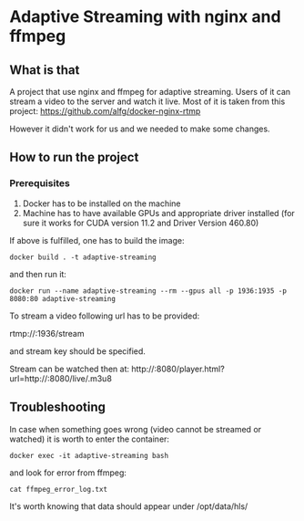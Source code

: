 # Adaptive Streaming with nginx and ffmpeg

## What is that
A project that use nginx and ffmpeg for adaptive streaming. Users of it can stream a video to the server and watch it live. 
Most of it is taken from this project:
https://github.com/alfg/docker-nginx-rtmp

However it didn't work for us and we needed to make some changes.

## How to run the project

### Prerequisites
1. Docker has to be installed on the machine
2. Machine has to have available GPUs and appropriate driver installed (for sure it works for CUDA version 11.2 and Driver Version 460.80)

If above is fulfilled, one has to build the image:
```
docker build . -t adaptive-streaming
```

and then run it:

```
docker run --name adaptive-streaming --rm --gpus all -p 1936:1935 -p 8080:80 adaptive-streaming
```

To stream a video following url has to be provided:

rtmp://<IP-ADDRESS>:1936/stream

and stream key should be specified.

Stream can be watched then at:
http://<IP-ADDRESS>:8080/player.html?url=http://<IP-ADDRESS>:8080/live/<STREAM-KEY>.m3u8

## Troubleshooting
In case when something goes wrong (video cannot be streamed or watched) it is worth to enter the container:
```
docker exec -it adaptive-streaming bash
```

and look for error from ffmpeg:
```
cat ffmpeg_error_log.txt
```

It's worth knowing that data should appear under /opt/data/hls/<STREAM-KEY>
